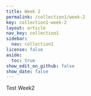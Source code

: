 ```yaml
---
title: Week 2
permalink: /collection1/week-2
key: collection1-week-2
layout: article
nav_key: collection1
sidebar:
  nav: collection1
license: false
aside:
  toc: true
show_edit_on_github: false
show_date: false
---
```


Test Week2
